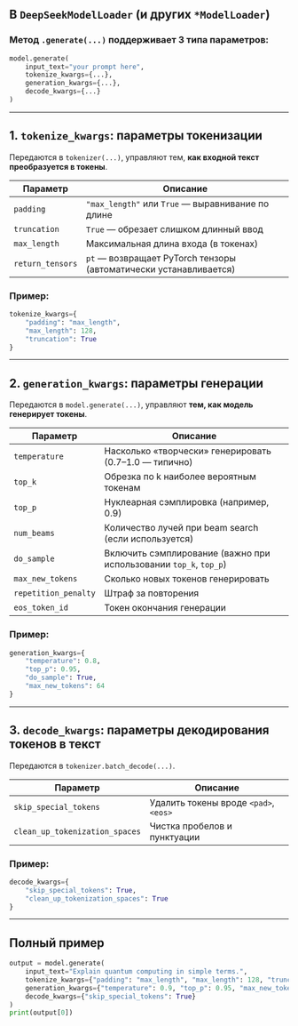 ## В `DeepSeekModelLoader` (и других `*ModelLoader`)

### Метод `.generate(...)` поддерживает 3 типа параметров:

```python
model.generate(
    input_text="your prompt here",
    tokenize_kwargs={...},
    generation_kwargs={...},
    decode_kwargs={...}
)
```

---

## 1. `tokenize_kwargs`: параметры токенизации

Передаются в `tokenizer(...)`, управляют тем, **как входной текст преобразуется в токены**.

| Параметр        | Описание |
|------------------|----------|
| `padding`        | `"max_length"` или `True` — выравнивание по длине |
| `truncation`     | `True` — обрезает слишком длинный ввод |
| `max_length`     | Максимальная длина входа (в токенах) |
| `return_tensors` | `pt` — возвращает PyTorch тензоры (автоматически устанавливается) |

### Пример:
```python
tokenize_kwargs={
    "padding": "max_length",
    "max_length": 128,
    "truncation": True
}
```

---

## 2. `generation_kwargs`: параметры генерации

Передаются в `model.generate(...)`, управляют **тем, как модель генерирует токены**.

| Параметр           | Описание |
|---------------------|----------|
| `temperature`       | Насколько «творчески» генерировать (0.7–1.0 — типично) |
| `top_k`             | Обрезка по k наиболее вероятным токенам |
| `top_p`             | Нуклеарная сэмплировка (например, 0.9) |
| `num_beams`         | Количество лучей при beam search (если используется) |
| `do_sample`         | Включить сэмплирование (важно при использовании `top_k`, `top_p`) |
| `max_new_tokens`    | Сколько новых токенов генерировать |
| `repetition_penalty`| Штраф за повторения |
| `eos_token_id`      | Токен окончания генерации |

### Пример:
```python
generation_kwargs={
    "temperature": 0.8,
    "top_p": 0.95,
    "do_sample": True,
    "max_new_tokens": 64
}
```

---

## 3. `decode_kwargs`: параметры декодирования токенов в текст

Передаются в `tokenizer.batch_decode(...)`.

| Параметр                | Описание |
|--------------------------|----------|
| `skip_special_tokens`    | Удалить токены вроде `<pad>`, `<eos>` |
| `clean_up_tokenization_spaces` | Чистка пробелов и пунктуации |

### Пример:
```python
decode_kwargs={
    "skip_special_tokens": True,
    "clean_up_tokenization_spaces": True
}
```

---

## Полный пример

```python
output = model.generate(
    input_text="Explain quantum computing in simple terms.",
    tokenize_kwargs={"padding": "max_length", "max_length": 128, "truncation": True},
    generation_kwargs={"temperature": 0.9, "top_p": 0.95, "max_new_tokens": 50, "do_sample": True},
    decode_kwargs={"skip_special_tokens": True}
)
print(output[0])
```